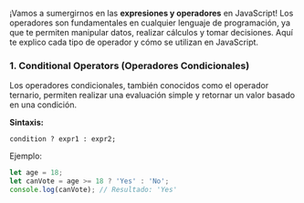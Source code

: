 
¡Vamos a sumergirnos en las **expresiones y operadores** en JavaScript! Los operadores son fundamentales en cualquier lenguaje de programación, ya que te permiten manipular datos, realizar cálculos y tomar decisiones. Aquí te explico cada tipo de operador y cómo se utilizan en JavaScript.

### 1. Conditional Operators (Operadores Condicionales)

Los operadores condicionales, también conocidos como el operador ternario, permiten realizar una evaluación simple y retornar un valor basado en una condición.

**Sintaxis:**

```
condition ? expr1 : expr2;
```

Ejemplo:

```js
let age = 18;
let canVote = age >= 18 ? 'Yes' : 'No';
console.log(canVote); // Resultado: 'Yes'
```